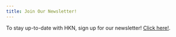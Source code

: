 ```yaml
---
title: Join Our Newsletter!
---
```

To stay up-to-date with HKN, sign up for our newsletter! [Click here!](https://lists.illinois.edu/lists/subscribe/hkn-newsletter).